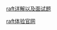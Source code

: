 [raft详解以及面试题](https://blog.csdn.net/daaikuaichuan/article/details/98627822)

[raft体验官网](https://raft.github.io/)